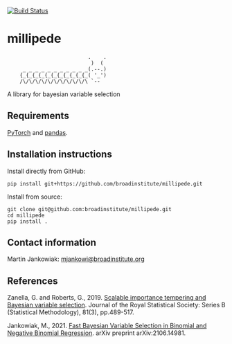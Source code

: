[![Build Status](https://github.com/broadinstitute/millipede/workflows/CI/badge.svg)](https://github.com/broadinstitute/millipede/actions)

# millipede 

```
                          .    .
                           )  (
     _ _ _ _ _ _ _ _ _ _ _(.--.)
    {_{_{_{_{_{_{_{_{_{_{_( '_')
    /\/\/\/\/\/\/\/\/\/\/\ `--
```

A library for bayesian variable selection


## Requirements

[PyTorch](https://pytorch.org/) and [pandas](https://pandas.pydata.org/).


## Installation instructions

Install directly from GitHub:

```pip install git+https://github.com/broadinstitute/millipede.git```

Install from source:
```
git clone git@github.com:broadinstitute/millipede.git
cd millipede
pip install .
```


## Contact information

Martin Jankowiak: mjankowi@broadinstitute.org


## References

Zanella, G. and Roberts, G., 2019. [Scalable importance tempering and Bayesian variable selection](https://rss.onlinelibrary.wiley.com/doi/abs/10.1111/rssb.12316). Journal of the Royal Statistical Society: Series B (Statistical Methodology), 81(3), pp.489-517.

Jankowiak, M., 2021. [Fast Bayesian Variable Selection in Binomial and Negative Binomial Regression](https://arxiv.org/abs/2106.14981). arXiv preprint arXiv:2106.14981.
